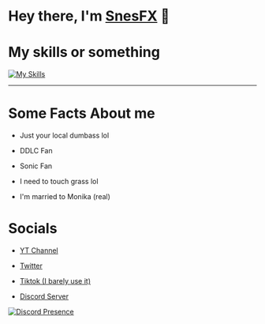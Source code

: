 # Hey there, I'm [SnesFX](https://twitter.com/snesfx) 👋

# My skills or something
[![My Skills](https://skillicons.dev/icons?i=cs,cpp,c,git,haxe,unity&perline=3)](https://skillicons.dev)
<hr>

# Some Facts About me

* Just your local dumbass lol

* DDLC Fan

* Sonic Fan

* I need to touch grass lol

* I'm married to Monika (real)

# Socials

* [YT Channel](https://www.youtube.com/channel/UCoMADR-Wslplwk6gXiwAJRA)

* [Twitter](https://twitter.com/snesfx)

* [Tiktok (I barely use it) ](https://tiktok.com/@snesfx)

* [Discord Server](https://discord.gg/ERVUDC4ZTB)

[![Discord Presence](https://lanyard.cnrad.dev/api/809760713638805537)](https://discord.com/users/809760713638805537)

